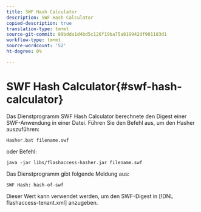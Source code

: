 ```yaml
---
title: SWF Hash Calculator
description: SWF Hash Calculator
copied-description: true
translation-type: tm+mt
source-git-commit: 89bdda1d4bd5c126f19ba75a819942df901183d1
workflow-type: tm+mt
source-wordcount: '52'
ht-degree: 0%

---
```



# SWF Hash Calculator{#swf-hash-calculator}

Das Dienstprogramm SWF Hash Calculator berechnete den Digest einer SWF-Anwendung in einer Datei. Führen Sie den Befehl aus, um den Hasher auszuführen:

```
Hasher.bat filename.swf
```

oder Befehl:

```
java -jar libs/flashaccess-hasher.jar filename.swf
```

Das Dienstprogramm gibt folgende Meldung aus:

```
SWF Hash: hash-of-swf
```

Dieser Wert kann verwendet werden, um den SWF-Digest in [!DNL flashaccess-tenant.xml] anzugeben.
